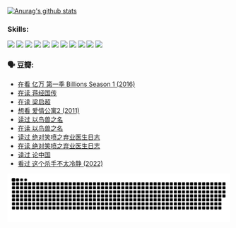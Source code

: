 
[![Anurag's github stats](https://github-readme-stats.vercel.app/api?username=w940853815)](https://github.com/anuraghazra/github-readme-stats)

### Skills:

<code><img height="32" src="https://cdn.jsdelivr.net/npm/simple-icons@v5/icons/python.svg"></code>
<code><img height="32" src="https://cdn.jsdelivr.net/npm/simple-icons@v5/icons/javascript.svg"></code>
<code><img height="32" src="https://cdn.jsdelivr.net/npm/simple-icons@v5/icons/django.svg"></code>
<code><img height="32" src="https://cdn.jsdelivr.net/npm/simple-icons@v5/icons/flask.svg"></code>
<code><img height="32" src="https://cdn.jsdelivr.net/npm/simple-icons@v5/icons/vuetify.svg"></code>
<code><img height="32" src="https://cdn.jsdelivr.net/npm/simple-icons@v5/icons/git.svg"></code>
<code><img height="32" src="https://cdn.jsdelivr.net/npm/simple-icons@v5/icons/docker.svg"></code>
<code><img height="32" src="https://cdn.jsdelivr.net/npm/simple-icons@v5/icons/postgresql.svg"></code>
<code><img height="32" src="https://cdn.jsdelivr.net/npm/simple-icons@v5/icons/elasticsearch.svg"></code>
<code><img height="32" src="https://cdn.jsdelivr.net/npm/simple-icons@v5/icons/macos.svg"></code>
<code><img height="32" src="https://cdn.jsdelivr.net/npm/simple-icons@v5/icons/linux.svg"></code>

### 🗣 豆瓣:

<!-- DOUBAN-ACTIVITIES:START -->
- [在看 亿万 第一季 Billions Season 1‎ (2016)](https://www.douban.com/people/136069238/status/3878098700/?_i=53430616)
- [在读 蒋经国传](https://www.douban.com/people/136069238/status/3877458956/?_i=53430616)
- [在读 梁启超](https://www.douban.com/people/136069238/status/3876806133/?_i=53430616)
- [想看 爱情公寓2‎ (2011)](https://www.douban.com/people/136069238/status/3876682115/?_i=53430616)
- [读过 以鸟兽之名](https://www.douban.com/people/136069238/status/3876369302/?_i=53430616)
- [在读 以鸟兽之名](https://www.douban.com/people/136069238/status/3869094471/?_i=53430616)
- [读过 绝对笑喷之弃业医生日志](https://www.douban.com/people/136069238/status/3869093225/?_i=53430616)
- [在读 绝对笑喷之弃业医生日志](https://www.douban.com/people/136069238/status/3862106751/?_i=53430616)
- [读过 论中国](https://www.douban.com/people/136069238/status/3862105795/?_i=53430616)
- [看过 这个杀手不太冷静‎ (2022)](https://www.douban.com/people/136069238/status/3856458693/?_i=53430616)
<!-- DOUBAN-ACTIVITIES:END -->


![Snake animation](https://raw.githubusercontent.com/w940853815/w940853815/output/github-contribution-grid-snake.svg)

<!--
**w940853815/w940853815** is a ✨ _special_ ✨ repository because its `README.md` (this file) appears on your GitHub profile.

Here are some ideas to get you started:

- 🔭 I’m currently working on ...
- 🌱 I’m currently learning ...
- 👯 I’m looking to collaborate on ...
- 🤔 I’m looking for help with ...
- 💬 Ask me about ...
- 📫 How to reach me: ...
- 😄 Pronouns: ...
- ⚡ Fun fact: ...
-->
